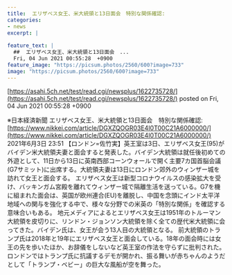 ```yaml
---
title:  エリザベス女王、米大統領と13日面会　特別な関係確認:  
categories:
- news
excerpt: |
  
feature_text: |
  ##  エリザベス女王、米大統領と13日面会　...
  Fri, 04 Jun 2021 00:55:28  +0900
feature_image: "https://picsum.photos/2560/600?image=733"
image: "https://picsum.photos/2560/600?image=733"
---
```


[https://asahi.5ch.net/test/read.cgi/newsplus/1622735728/](https://asahi.5ch.net/test/read.cgi/newsplus/1622735728/)
posted on Fri, 04 Jun 2021 00:55:28  +0900

<!--more-->

※日本経済新聞 エリザベス女王、米大統領と13日面会　特別な関係確認: [https://www.nikkei.com/article/DGXZQOGR03E4I0T00C21A6000000/](https://www.nikkei.com/article/DGXZQOGR03E4I0T00C21A6000000/) 2021年6月3日 23:51 【ロンドン=佐竹実】英王室は3日、エリザベス女王(95)がバイデン米大統領夫妻と面会すると発表した。バイデン大統領は就任後初めての外遊として、11日から13日に英南西部コーンウォールで開く主要7カ国首脳会議(G7サミット)に出席する。大統領夫妻は13日にロンドン郊外のウィンザー城を訪れて女王と面会する。 エリザベス女王は新型コロナウイルスの感染拡大を受け、バッキンガム宮殿を離れてウィンザー城で隔離生活を送っている。G7を機に組まれた面会は、英国が欧州連合(EU)を離脱し、中国を念頭にインド太平洋地域への関与を強化する中で、様々な分野での米英の「特別な関係」を確認する意味合いもある。 地元メディアによるとエリザベス女王は1951年のトルーマン大統領を皮切りに、リンドン・ジョンソン大統領を除く全ての歴代米大統領に会ってきた。バイデン氏は、女王が会う13人目の大統領となる。 前大統領のトランプ氏は2018年と19年にエリザベス女王と面会している。18年の面会時には女王の先を歩いたほか、お辞儀をしないなど英王室の作法を守らずに批判された。ロンドンではトランプ氏に抗議するデモが開かれ、振る舞いが赤ちゃんのようだとして「トランプ・ベビー」の巨大な風船が空を舞った。
